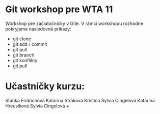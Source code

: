 # Git workshop pre WTA 11

Workshop pre začiatočníčky v Gite.
V rámci workshopu rozhodne pokryjeme nasledovné príkazy:

- git clone
- git add / commit
- git pull
- git branch
- git konflikty
- git pull

# Učastníčky kurzu:
Stanka Fridrichova
Katarina Strakova
Kristina
Sylvia Cingelová
Katarína Hreusíková
Sylvia Cingelová +